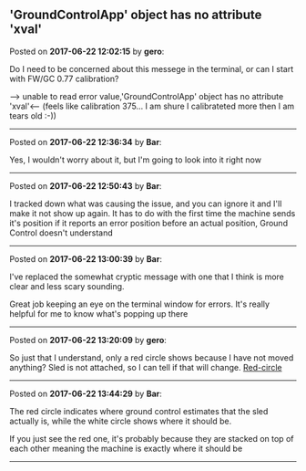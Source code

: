 ## 'GroundControlApp' object has no attribute 'xval'
Posted on **2017-06-22 12:02:15** by **gero**:

Do I need to be concerned about this messege in the terminal, or can I start with FW/GC 0.77 calibration?

 --> unable to read error value,'GroundControlApp' object has no attribute 'xval'<-- (feels like calibration 375... I am shure I calibrateted more then I am tears old :-))

---

Posted on **2017-06-22 12:36:34** by **Bar**:

Yes, I wouldn't worry about it, but I'm going to look into it right now

---

Posted on **2017-06-22 12:50:43** by **Bar**:

I tracked down what was causing the issue, and you can ignore it and I'll make it not show up again. It has to do with the first time the machine sends it's position if it reports an error position before an actual position, Ground Control doesn't understand

---

Posted on **2017-06-22 13:00:39** by **Bar**:

I've replaced the somewhat cryptic message with one that I think is more clear and less scary sounding.



Great job keeping an eye on the terminal window for errors. It's really helpful for me to know what's popping up there

---

Posted on **2017-06-22 13:20:09** by **gero**:

So just that I understand, only a red circle shows because I have not moved anything? Sled is not attached, so I can tell if that will change.  [Red-circle](/images/wg/wgbu_redcircle.jpg.jpg)

---

Posted on **2017-06-22 13:44:29** by **Bar**:

The red circle indicates where ground control estimates that the sled actually is, while the white circle shows where it should be.



If you just see the red one, it's probably because they are stacked on top of each other meaning the machine is exactly where it should be

---

